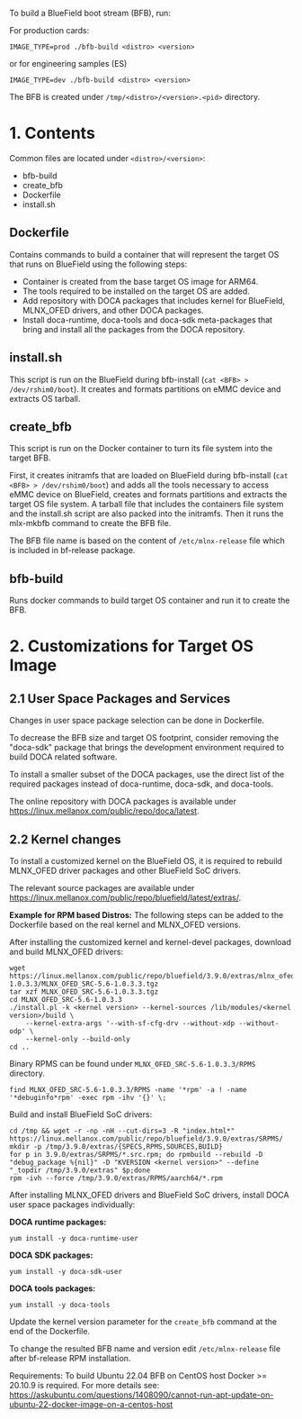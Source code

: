 To build a BlueField boot stream (BFB), run:

For production cards:
````
IMAGE_TYPE=prod ./bfb-build <distro> <version>
````

or for engineering samples (ES)

````
IMAGE_TYPE=dev ./bfb-build <distro> <version>
````

The BFB is created under `/tmp/<distro>/<version>.<pid>` directory.


# 1. Contents

Common files are located under `<distro>/<version>`:
- bfb-build
- create_bfb
- Dockerfile
- install.sh

## Dockerfile
Contains commands to build a container that will represent the target OS that
runs on BlueField using the following steps:
- Container is created from the base target OS image for ARM64.
- The tools required to be installed on the target OS are added.
- Add repository with DOCA packages that includes kernel for BlueField,
  MLNX_OFED drivers, and other DOCA packages.
- Install doca-runtime, doca-tools and doca-sdk meta-packages that bring and
  install all the packages from the DOCA repository.

## install.sh
This script is run on the BlueField during bfb-install (`cat <BFB> > /dev/rshim0/boot`).
It creates and formats partitions on eMMC device and extracts OS tarball.

## create_bfb
This script is run on the Docker container to turn its file system into the target
BFB.

First, it creates initramfs that are loaded on BlueField during bfb-install
(`cat <BFB> > /dev/rshim0/boot`) and adds all the tools necessary to access eMMC
device on BlueField, creates and formats partitions and extracts the target OS
file system. A tarball file that includes the containers file system and
the install.sh script are also packed into the initramfs.
Then it runs the mlx-mkbfb command to create the BFB file.

The BFB file name is based on the content of `/etc/mlnx-release` file which is
included in bf-release package.

## bfb-build
Runs docker commands to build target OS container and run it to create the BFB.


# 2. Customizations for Target OS Image
## 2.1 User Space Packages and Services
Changes in user space package selection can be done in Dockerfile.

To decrease the BFB size and target OS footprint, consider removing the "doca-sdk"
package that brings the development environment required to build DOCA related
software.

To install a smaller subset of the DOCA packages, use the direct list of the
required packages instead of doca-runtime, doca-sdk, and doca-tools.

The online repository with DOCA packages is available under
https://linux.mellanox.com/public/repo/doca/latest.

## 2.2 Kernel changes
To install a customized kernel on the BlueField OS, it is required to rebuild
MLNX_OFED driver packages and other BlueField SoC drivers.

The relevant source packages are available under
https://linux.mellanox.com/public/repo/bluefield/latest/extras/.


**Example for RPM based Distros:**
The following steps can be added to the Dockerfile based on the real kernel and
MLNX_OFED versions.

After installing the customized kernel and kernel-devel packages, download and
build MLNX_OFED drivers:

````
wget https://linux.mellanox.com/public/repo/bluefield/3.9.0/extras/mlnx_ofed/5.6-1.0.3.3/MLNX_OFED_SRC-5.6-1.0.3.3.tgz
tar xzf MLNX_OFED_SRC-5.6-1.0.3.3.tgz
cd MLNX_OFED_SRC-5.6-1.0.3.3
./install.pl -k <kernel version> --kernel-sources /lib/modules/<kernel version>/build \
	--kernel-extra-args '--with-sf-cfg-drv --without-xdp --without-odp' \
	--kernel-only --build-only
cd ..
````

Binary RPMS can be found under `MLNX_OFED_SRC-5.6-1.0.3.3/RPMS` directory.
````
find MLNX_OFED_SRC-5.6-1.0.3.3/RPMS -name '*rpm' -a ! -name '*debuginfo*rpm' -exec rpm -ihv '{}' \;
````

Build and install BlueField SoC drivers:

````
cd /tmp && wget -r -np -nH --cut-dirs=3 -R "index.html*" https://linux.mellanox.com/public/repo/bluefield/3.9.0/extras/SRPMS/
mkdir -p /tmp/3.9.0/extras/{SPECS,RPMS,SOURCES,BUILD}
for p in 3.9.0/extras/SRPMS/*.src.rpm; do rpmbuild --rebuild -D "debug_package %{nil}" -D "KVERSION <kernel version>" --define "_topdir /tmp/3.9.0/extras" $p;done
rpm -ivh --force /tmp/3.9.0/extras/RPMS/aarch64/*.rpm
````

After installing MLNX_OFED drivers and BlueField SoC drivers, install DOCA user
space packages individually:

**DOCA runtime packages:**

````
yum install -y doca-runtime-user
````

**DOCA SDK packages:**

````
yum install -y doca-sdk-user
````

**DOCA tools packages:**

````
yum install -y doca-tools
````

Update the kernel version parameter for the `create_bfb` command at the end of the
Dockerfile.

To change the resulted BFB name and version edit `/etc/mlnx-release` file after
bf-release RPM installation.

Requirements:
To build Ubuntu 22.04 BFB on CentOS host Docker >= 20.10.9 is required.
For more details see:
https://askubuntu.com/questions/1408090/cannot-run-apt-update-on-ubuntu-22-docker-image-on-a-centos-host
